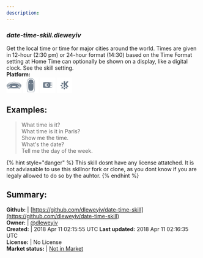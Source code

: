 ```yaml
---
description: 
---
```


### _date-time-skill.dleweyiv_  
Get the local time or time for major cities around the world.  Times
are given in 12-hour (2:30 pm) or 24-hour format (14:30) based on the
Time Format setting at Home
Time can optionally be shown on a display, like a digital clock.  See
the skill setting.  
**Platform:**  
 ![Mark I](../.gitbook/assets/mark-1-icon.png)  ![Mark II](../.gitbook/assets/mark-2-icon.png)  ![Picroft](../.gitbook/assets/picroft-icon.png)  ![plasmoid](../.gitbook/assets/kde.png)   
## Examples:  
> What time is it?  
> What time is it in Paris?  
> Show me the time.  
> What's the date?  
> Tell me the day of the week.  
  
{% hint style="danger" %}
This skill dosnt have any license attatched. It is not adviasable to use this skillnor fork or clone, as you dont know if you are legaly allowed to do so by the auhtor.
{% endhint %}
  
## Summary:  
**Github:** | [https://github.com/dleweyiv/date-time-skill](https://github.com/dleweyiv/date-time-skill)  
**Owner:** | [@dleweyiv](https://github.com/dleweyiv)  
**Created:** | 2018 Apr 11 02:15:55 UTC  **Last updated:** 2018 Apr 11 02:16:35 UTC  
**License:** | No License  
**Market status:** | [Not in Market](https://market.mycroft.ai/skill/)  
